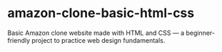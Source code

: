 # amazon-clone-basic-html-css
Basic Amazon clone website made with HTML and CSS — a beginner-friendly project to practice web design fundamentals.
